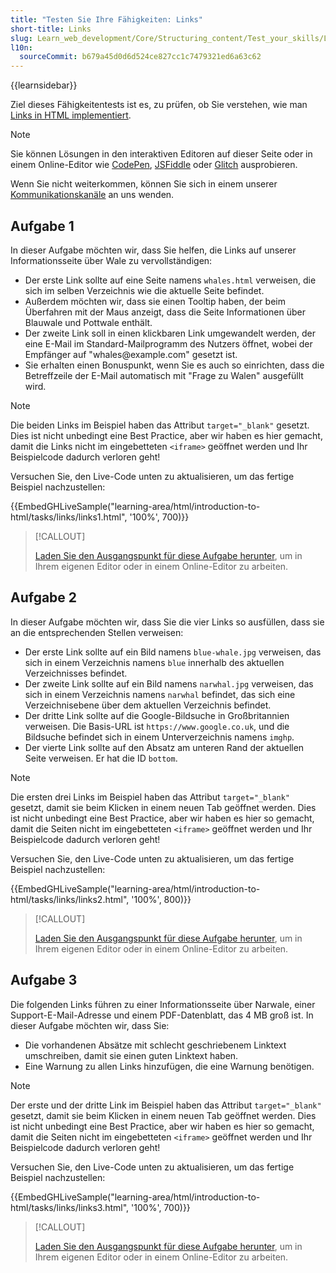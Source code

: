 ```yaml
---
title: "Testen Sie Ihre Fähigkeiten: Links"
short-title: Links
slug: Learn_web_development/Core/Structuring_content/Test_your_skills/Links
l10n:
  sourceCommit: b679a45d0d6d524ce827cc1c7479321ed6a63c62
---
```


{{learnsidebar}}

Ziel dieses Fähigkeitentests ist es, zu prüfen, ob Sie verstehen, wie man [Links in HTML implementiert](/de/docs/Learn_web_development/Core/Structuring_content/Creating_links).

> [!NOTE]
> Sie können Lösungen in den interaktiven Editoren auf dieser Seite oder in einem Online-Editor wie [CodePen](https://codepen.io/), [JSFiddle](https://jsfiddle.net/) oder [Glitch](https://glitch.com/) ausprobieren.
>
> Wenn Sie nicht weiterkommen, können Sie sich in einem unserer [Kommunikationskanäle](/de/docs/MDN/Community/Communication_channels) an uns wenden.

## Aufgabe 1

In dieser Aufgabe möchten wir, dass Sie helfen, die Links auf unserer Informationsseite über Wale zu vervollständigen:

- Der erste Link sollte auf eine Seite namens `whales.html` verweisen, die sich im selben Verzeichnis wie die aktuelle Seite befindet.
- Außerdem möchten wir, dass sie einen Tooltip haben, der beim Überfahren mit der Maus anzeigt, dass die Seite Informationen über Blauwale und Pottwale enthält.
- Der zweite Link soll in einen klickbaren Link umgewandelt werden, der eine E-Mail im Standard-Mailprogramm des Nutzers öffnet, wobei der Empfänger auf "whales\@example.com" gesetzt ist.
- Sie erhalten einen Bonuspunkt, wenn Sie es auch so einrichten, dass die Betreffzeile der E-Mail automatisch mit "Frage zu Walen" ausgefüllt wird.

> [!NOTE]
> Die beiden Links im Beispiel haben das Attribut `target="_blank"` gesetzt. Dies ist nicht unbedingt eine Best Practice, aber wir haben es hier gemacht, damit die Links nicht im eingebetteten `<iframe>` geöffnet werden und Ihr Beispielcode dadurch verloren geht!

Versuchen Sie, den Live-Code unten zu aktualisieren, um das fertige Beispiel nachzustellen:

{{EmbedGHLiveSample("learning-area/html/introduction-to-html/tasks/links/links1.html", '100%', 700)}}

> [!CALLOUT]
>
> [Laden Sie den Ausgangspunkt für diese Aufgabe herunter](https://github.com/mdn/learning-area/blob/main/html/introduction-to-html/tasks/links/links1-download.html), um in Ihrem eigenen Editor oder in einem Online-Editor zu arbeiten.

## Aufgabe 2

In dieser Aufgabe möchten wir, dass Sie die vier Links so ausfüllen, dass sie an die entsprechenden Stellen verweisen:

- Der erste Link sollte auf ein Bild namens `blue-whale.jpg` verweisen, das sich in einem Verzeichnis namens `blue` innerhalb des aktuellen Verzeichnisses befindet.
- Der zweite Link sollte auf ein Bild namens `narwhal.jpg` verweisen, das sich in einem Verzeichnis namens `narwhal` befindet, das sich eine Verzeichnisebene über dem aktuellen Verzeichnis befindet.
- Der dritte Link sollte auf die Google-Bildsuche in Großbritannien verweisen. Die Basis-URL ist `https://www.google.co.uk`, und die Bildsuche befindet sich in einem Unterverzeichnis namens `imghp`.
- Der vierte Link sollte auf den Absatz am unteren Rand der aktuellen Seite verweisen. Er hat die ID `bottom`.

> [!NOTE]
> Die ersten drei Links im Beispiel haben das Attribut `target="_blank"` gesetzt, damit sie beim Klicken in einem neuen Tab geöffnet werden. Dies ist nicht unbedingt eine Best Practice, aber wir haben es hier so gemacht, damit die Seiten nicht im eingebetteten `<iframe>` geöffnet werden und Ihr Beispielcode dadurch verloren geht!

Versuchen Sie, den Live-Code unten zu aktualisieren, um das fertige Beispiel nachzustellen:

{{EmbedGHLiveSample("learning-area/html/introduction-to-html/tasks/links/links2.html", '100%', 800)}}

> [!CALLOUT]
>
> [Laden Sie den Ausgangspunkt für diese Aufgabe herunter](https://github.com/mdn/learning-area/blob/main/html/introduction-to-html/tasks/links/links2-download.html), um in Ihrem eigenen Editor oder in einem Online-Editor zu arbeiten.

## Aufgabe 3

Die folgenden Links führen zu einer Informationsseite über Narwale, einer Support-E-Mail-Adresse und einem PDF-Datenblatt, das 4 MB groß ist. In dieser Aufgabe möchten wir, dass Sie:

- Die vorhandenen Absätze mit schlecht geschriebenem Linktext umschreiben, damit sie einen guten Linktext haben.
- Eine Warnung zu allen Links hinzufügen, die eine Warnung benötigen.

> [!NOTE]
> Der erste und der dritte Link im Beispiel haben das Attribut `target="_blank"` gesetzt, damit sie beim Klicken in einem neuen Tab geöffnet werden. Dies ist nicht unbedingt eine Best Practice, aber wir haben es hier so gemacht, damit die Seiten nicht im eingebetteten `<iframe>` geöffnet werden und Ihr Beispielcode dadurch verloren geht!

Versuchen Sie, den Live-Code unten zu aktualisieren, um das fertige Beispiel nachzustellen:

{{EmbedGHLiveSample("learning-area/html/introduction-to-html/tasks/links/links3.html", '100%', 700)}}

> [!CALLOUT]
>
> [Laden Sie den Ausgangspunkt für diese Aufgabe herunter](https://github.com/mdn/learning-area/blob/main/html/introduction-to-html/tasks/links/links3-download.html), um in Ihrem eigenen Editor oder in einem Online-Editor zu arbeiten.
